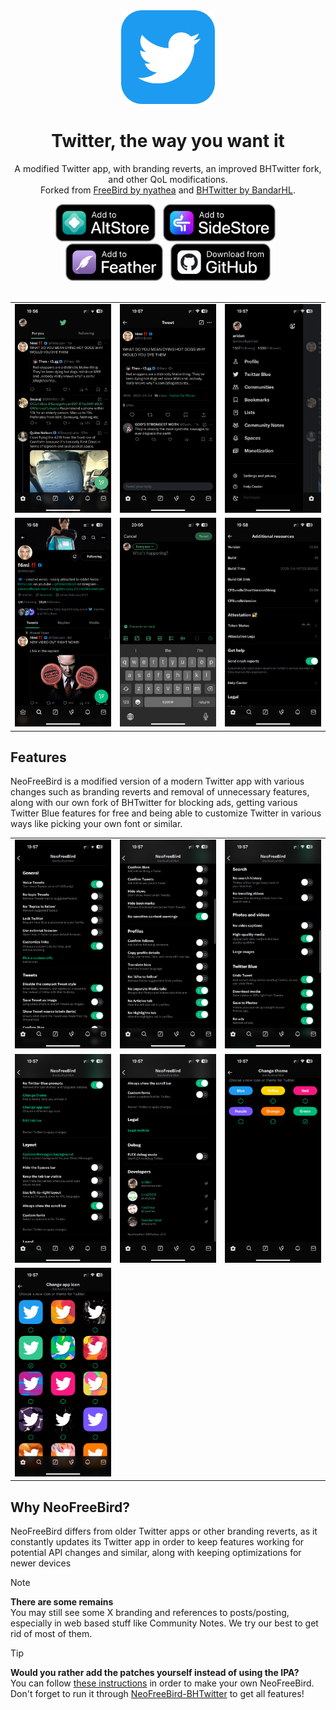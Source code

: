 <div align="center">
    <img src="./Branding/Icon.png" alt="NeoFreeBird" width="150" height="150">
 
  # Twitter, the way you want it

  <p>
    A modified Twitter app, with branding reverts, an improved BHTwitter fork, and other QoL modifications.
    <br> 
    Forked from <a href="https://github.com/nyathea/FreeBird">FreeBird by nyathea</a> and <a href="https://github.com/BandarHL/BHTwitter">BHTwitter by BandarHL</a>.
    <br>
  </p>

  <div>
    <a href="https://intradeus.github.io/http-protocol-redirector?r=altstore://source?url=https://raw.githubusercontent.com/actuallyaridan/NeoFreeBird/refs/heads/main/AltSource.json"><img src="./Branding/badges/add_to_altstore.png" alt="Add to AltStore" height="60"></a>
    &nbsp;
    <a href="https://intradeus.github.io/http-protocol-redirector?r=sidestore://source?url=https://raw.githubusercontent.com/actuallyaridan/NeoFreeBird/refs/heads/main/AltSource.json"><img src="./Branding/badges/add_to_sidestore.png" alt="Add to SideStore" height="60"></a>
    &nbsp;
    <a href="https://intradeus.github.io/http-protocol-redirector?r=feather://source/https://raw.githubusercontent.com/actuallyaridan/NeoFreeBird/refs/heads/main/AltSource.json"><img src="./Branding/badges/add_to_feather.png" alt="Add to Feather" height="60"></a>
    &nbsp;
    <a href="https://github.com/actuallyaridan/NeoFreeBird/releases/latest"><img src="./Branding/badges/download_from_github.png" alt="Download from GitHub" height="60"></a>
  </div>
</div>
<br>

| | | |
|:-------------------------:|:-------------------------:|:-------------------------:|
| <img src="./Branding/screenshots/IMG_9189.png" alt="Screenshot 1"> | <img src="./Branding/screenshots/IMG_9190.png" alt="Screenshot 2"> | <img src="./Branding/screenshots/IMG_9191.png" alt="Screenshot 3"> |
| <img src="./Branding/screenshots/IMG_9201.png" alt="Screenshot 4"> | <img src="./Branding/screenshots/IMG_9202.png" alt="Screenshot 5"> | <img src="./Branding/screenshots/IMG_9200.png" alt="Screenshot 6"> |



## Features
NeoFreeBird is a modified version of a modern Twitter app with various changes such as branding reverts and removal of unnecessary features, along with our own fork of BHTwitter for blocking ads, getting various Twitter Blue features for free and being able to customize Twitter in various ways like picking your own font or similar.

| | | |
|:-------------------------:|:-------------------------:|:-------------------------:|
| ![](./Branding/screenshots/IMG_9192.png) | ![](./Branding/screenshots/IMG_9193.png) | ![](./Branding/screenshots/IMG_9194.png) |
| ![](./Branding/screenshots/IMG_9195.png) | ![](./Branding/screenshots/IMG_9196.png) | ![](./Branding/screenshots/IMG_9198.png) |
| ![](./Branding/screenshots/IMG_9199.png) |   |   |

## Why NeoFreeBird?
NeoFreeBird differs from older Twitter apps or other branding reverts, as it constantly updates its Twitter app in order to keep features working for potential API changes and similar, along with keeping optimizations for newer devices


> [!NOTE]  
> <b>There are some remains</b><br>You may still see some X branding and references to posts/posting, especially in web based stuff like Community Notes. We try our best to get rid of most of them.

> [!TIP]
> <b>Would you rather add the patches yourself instead of using the IPA?</b> <br>
> You can follow [these instructions](/P-I-Y.md) in order to make your own NeoFreeBird.
> Don't forget to run it through [NeoFreeBird-BHTwitter](https://github.com/actuallyaridan/NeoFreeBird-BHTwitter) to get all features!
